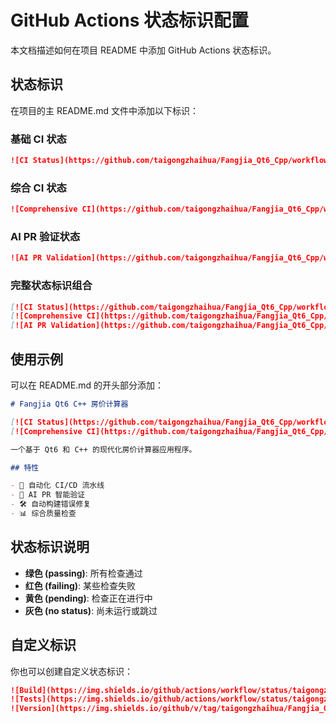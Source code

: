 # GitHub Actions 状态标识配置

本文档描述如何在项目 README 中添加 GitHub Actions 状态标识。

## 状态标识

在项目的主 README.md 文件中添加以下标识：

### 基础 CI 状态
```markdown
![CI Status](https://github.com/taigongzhaihua/Fangjia_Qt6_Cpp/workflows/Basic%20CI%20Build/badge.svg)
```

### 综合 CI 状态
```markdown
![Comprehensive CI](https://github.com/taigongzhaihua/Fangjia_Qt6_Cpp/workflows/Comprehensive%20CI%2FCD%20Pipeline/badge.svg)
```

### AI PR 验证状态
```markdown
![AI PR Validation](https://github.com/taigongzhaihua/Fangjia_Qt6_Cpp/workflows/AI%20PR%20Validation/badge.svg)
```

### 完整状态标识组合
```markdown
[![CI Status](https://github.com/taigongzhaihua/Fangjia_Qt6_Cpp/workflows/Basic%20CI%20Build/badge.svg)](https://github.com/taigongzhaihua/Fangjia_Qt6_Cpp/actions/workflows/ci.yml)
[![Comprehensive CI](https://github.com/taigongzhaihua/Fangjia_Qt6_Cpp/workflows/Comprehensive%20CI%2FCD%20Pipeline/badge.svg)](https://github.com/taigongzhaihua/Fangjia_Qt6_Cpp/actions/workflows/comprehensive-ci.yml)
[![AI PR Validation](https://github.com/taigongzhaihua/Fangjia_Qt6_Cpp/workflows/AI%20PR%20Validation/badge.svg)](https://github.com/taigongzhaihua/Fangjia_Qt6_Cpp/actions/workflows/ai-pr-validation.yml)
```

## 使用示例

可以在 README.md 的开头部分添加：

```markdown
# Fangjia Qt6 C++ 房价计算器

[![CI Status](https://github.com/taigongzhaihua/Fangjia_Qt6_Cpp/workflows/Basic%20CI%20Build/badge.svg)](https://github.com/taigongzhaihua/Fangjia_Qt6_Cpp/actions/workflows/ci.yml)
[![Comprehensive CI](https://github.com/taigongzhaihua/Fangjia_Qt6_Cpp/workflows/Comprehensive%20CI%2FCD%20Pipeline/badge.svg)](https://github.com/taigongzhaihua/Fangjia_Qt6_Cpp/actions/workflows/comprehensive-ci.yml)

一个基于 Qt6 和 C++ 的现代化房价计算器应用程序。

## 特性

- 🔧 自动化 CI/CD 流水线
- 🤖 AI PR 智能验证
- 🛠️ 自动构建错误修复
- 📊 综合质量检查
```

## 状态标识说明

- **绿色 (passing)**: 所有检查通过
- **红色 (failing)**: 某些检查失败
- **黄色 (pending)**: 检查正在进行中
- **灰色 (no status)**: 尚未运行或跳过

## 自定义标识

你也可以创建自定义状态标识：

```markdown
![Build](https://img.shields.io/github/actions/workflow/status/taigongzhaihua/Fangjia_Qt6_Cpp/ci.yml?label=Build)
![Tests](https://img.shields.io/github/actions/workflow/status/taigongzhaihua/Fangjia_Qt6_Cpp/comprehensive-ci.yml?label=Tests)
![Version](https://img.shields.io/github/v/tag/taigongzhaihua/Fangjia_Qt6_Cpp?label=Version)
```